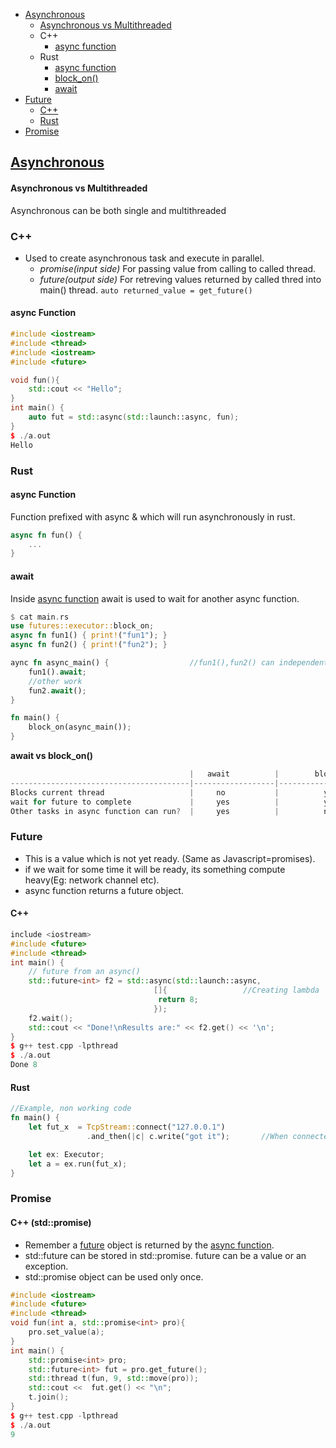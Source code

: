 - [Asynchronous](#as)
  - [Asynchronous vs Multithreaded](#vs1)
  - C++
    - [async function](#a1)
  - Rust 
    - [async function](#afun)
    - [block_on()](/Async_Programming/Tokio/Execute_Async_Task/README.md#bo)
    - [await](#aw)
- [Future](#fut)
  - [C++](#fc)
  - [Rust](#fr)
- [Promise](#p)


<a name=as></a>
## [Asynchronous](https://code-with-amitk.github.io/Async_Programming/)

<a name=vs1></a>
#### Asynchronous vs Multithreaded
Asynchronous can be both single and multithreaded

### C++
- Used to create asynchronous task and execute in parallel.
  - *promise(input side)* For passing value from calling to called thread.
  - *future(output side)* For retreving values returned by called thred into main() thread. `auto returned_value = get_future()`

<a name=a1></a>
#### async Function
```cpp
#include <iostream>
#include <thread>
#include <iostream>
#include <future>

void fun(){
    std::cout << "Hello";
}
int main() {
    auto fut = std::async(std::launch::async, fun);
}
$ ./a.out
Hello
```

### Rust
<a name=afun></a>
#### async Function
Function prefixed with async & which will run asynchronously in rust.
```rs
async fn fun() {
    ...
}
```



<a name=aw></a>
#### await
Inside [async function](#afun) await is used to wait for another async function.
```rs
$ cat main.rs
use futures::executor::block_on;
async fn fun1() { print!("fun1"); }
async fn fun2() { print!("fun2"); }

aync fn async_main() {                  //fun1(),fun2() can independently execute. async_main() can run other tasks independently as well.
    fun1().await;
    //other work
    fun2.await();
}

fn main() {
    block_on(async_main());
}
```
**await vs block_on()** 
```c
                                        |   await          |        block_on()    |
----------------------------------------|------------------|----------------------|
Blocks current thread                   |     no           |          yes         |
wait for future to complete             |     yes          |          yes         |
Other tasks in async function can run?  |     yes          |          no          |
```

<a name=fut></a>
### Future
- This is a value which is not yet ready. (Same as Javascript=promises). 
- if we wait for some time it will be ready, its something compute heavy(Eg: network channel etc).
- async function returns a future object.
<a name=fc></a>
#### C++
```cpp
include <iostream>
#include <future>
#include <thread>
int main() {
    // future from an async()
    std::future<int> f2 = std::async(std::launch::async,
                                []{                 //Creating lambda
                                 return 8;
                                });
    f2.wait();
    std::cout << "Done!\nResults are:" << f2.get() << '\n';
}
$ g++ test.cpp -lpthread
$ ./a.out
Done 8
```

<a name=fr></a>
#### Rust
```rs
//Example, non working code
fn main() {
    let fut_x  = TcpStream::connect("127.0.0.1")
                 .and_then(|c| c.write("got it");       //When connected write this

    let ex: Executor;
    let a = ex.run(fut_x);
}
```

<a name=p></a>
### Promise
<a name=pc></a>
#### C++ (std::promise)
- Remember a [future](#fut) object is returned by the [async function](#as).
- std::future can be stored in std::promise. future can be a value or an exception.
- std::promise object can be used only once.
```cpp
#include <iostream>
#include <future>
#include <thread>
void fun(int a, std::promise<int> pro){
    pro.set_value(a);
}
int main() {
    std::promise<int> pro;
    std::future<int> fut = pro.get_future();
    std::thread t(fun, 9, std::move(pro));
    std::cout <<  fut.get() << "\n";
    t.join();
}
$ g++ test.cpp -lpthread
$ ./a.out
9
```
